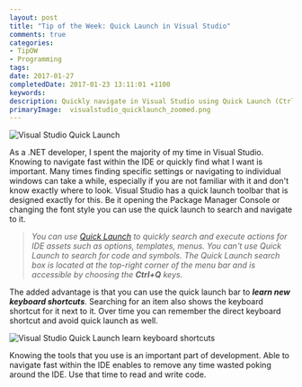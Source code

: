 ```yaml
---
layout: post
title: "Tip of the Week: Quick Launch in Visual Studio"
comments: true
categories: 
- TipOW
- Programming
tags: 
date: 2017-01-27
completedDate: 2017-01-23 13:11:01 +1100
keywords: 
description: Quickly navigate in Visual Studio using Quick Launch (Ctrl + Q)
primaryImage:  visualstudio_quicklaunch_zoomed.png
---
```


<img alt="Visual Studio Quick Launch" src="{{ site.images_root}}/visualstudio_quicklaunch.png" />

As a .NET developer, I spent the majority of my time in Visual Studio. Knowing to navigate fast within the IDE or quickly find what I want is important. Many times finding specific settings or navigating to individual windows can take a while, especially if you are not familiar with it and don't know exactly where to look. Visual Studio has a quick launch toolbar that is designed exactly for this. Be it opening the Package Manager Console or changing the font style you can use the quick launch to search and navigate to it. 

> *You can use [Quick Launch](https://msdn.microsoft.com/en-us/library/hh417697.aspx) to quickly search and execute actions for IDE assets such as options, templates, menus. You can't use Quick Launch to search for code and symbols. The Quick Launch search box is located at the top-right corner of the menu bar and is accessible by choosing the **Ctrl+Q** keys.*

The added advantage is that you can use the quick launch bar to ***learn new keyboard shortcuts***. Searching for an item also shows the keyboard shortcut for it next to it. Over time you can remember the direct keyboard shortcut and avoid quick launch as well. 

<img alt="Visual Studio Quick Launch learn keyboard shortcuts" src="{{ site.images_root}}/visualstudio_quicklaunch_keyboardShortcuts.png" />

Knowing the tools that you use is an important part of development. Able to navigate fast within the IDE enables to remove any time wasted poking around the IDE. Use that time to read and write code.
